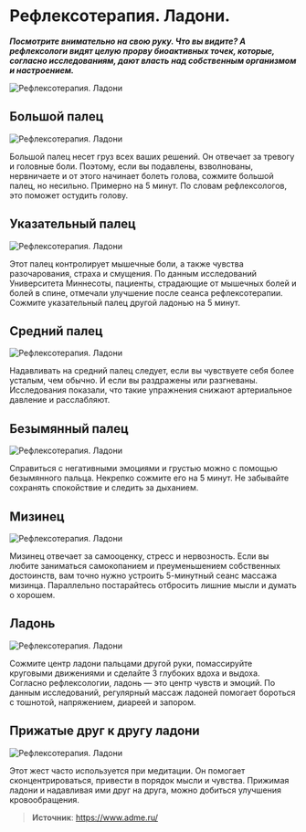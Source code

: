 # Рефлексотерапия. Ладони.

_**Посмотрите внимательно на свою руку. Что вы видите? А рефлексологи видят целую прорву биоактивных точек, которые, согласно исследованиям, дают власть над собственным организмом и настроением.**_

![Рефлексотерапия. Ладони](/images/Houseworks/Health/reflecsoterapiya_001.jpg 'Рефлексотерапия. Ладони')

## Большой палец

![Рефлексотерапия. Ладони](/images/Houseworks/Health/reflecsoterapiya_002.jpg 'Рефлексотерапия. Ладони')

Большой палец несет груз всех ваших решений. Он отвечает за тревогу и головные боли. Поэтому, если вы подавлены, взволнованы, нервничаете и от этого начинает болеть голова, сожмите большой палец, но несильно. Примерно на 5 минут. По словам рефлексологов, это поможет остудить голову.

## Указательный палец

![Рефлексотерапия. Ладони](/images/Houseworks/Health/reflecsoterapiya_003.jpg 'Рефлексотерапия. Ладони')

Этот палец контролирует мышечные боли, а также чувства разочарования, страха и смущения. По данным исследований Университета Миннесоты, пациенты, страдающие от мышечных болей и болей в спине, отмечали улучшение после сеанса рефлексотерапии. Сожмите указательный палец другой ладонью на 5 минут.

## Средний палец

![Рефлексотерапия. Ладони](/images/Houseworks/Health/reflecsoterapiya_004.jpg 'Рефлексотерапия. Ладони')

Надавливать на средний палец следует, если вы чувствуете себя более усталым, чем обычно. И если вы раздражены или разгневаны. Исследования показали, что такие упражнения снижают артериальное давление и расслабляют.

## Безымянный палец

![Рефлексотерапия. Ладони](/images/Houseworks/Health/reflecsoterapiya_005.jpg 'Рефлексотерапия. Ладони')

Справиться с негативными эмоциями и грустью можно с помощью безымянного пальца. Некрепко сожмите его на 5 минут. Не забывайте сохранять спокойствие и следить за дыханием.

## Мизинец

![Рефлексотерапия. Ладони](/images/Houseworks/Health/reflecsoterapiya_006.jpg 'Рефлексотерапия. Ладони')

Мизинец отвечает за самооценку, стресс и нервозность. Если вы любите заниматься самокопанием и преуменьшением собственных достоинств, вам точно нужно устроить 5-минутный сеанс массажа мизинца. Параллельно постарайтесь отбросить лишние мысли и думать о хорошем.

## Ладонь

![Рефлексотерапия. Ладони](/images/Houseworks/Health/reflecsoterapiya_007.jpg 'Рефлексотерапия. Ладони')

Сожмите центр ладони пальцами другой руки, помассируйте круговыми движениями и сделайте 3 глубоких вдоха и выдоха. Согласно рефлексологии, ладонь — это центр чувств и эмоций. По данным исследований, регулярный массаж ладоней помогает бороться с тошнотой, напряжением, диареей и запором.

## Прижатые друг к другу ладони

![Рефлексотерапия. Ладони](/images/Houseworks/Health/reflecsoterapiya_008.jpg 'Рефлексотерапия. Ладони')

Этот жест часто используется при медитации. Он помогает сконцентрироваться, привести в порядок мысли и чувства. Прижимая ладони и надавливая ими друг на друга, можно добиться улучшения кровообращения.

> **Источник**: https://www.adme.ru/
